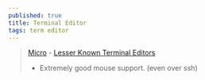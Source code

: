 ```yaml
---
published: true
title: Terminal Editor
tags: term editor
---
```

> [Micro](https://github.com/zyedidia/micro) - [Lesser Known Terminal Editors](https://news.ycombinator.com/item?id=27481277)
> - Extremely good mouse support. (even over ssh)